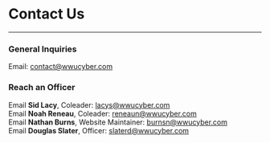 # Contact Us
---
### General Inquiries
Email: [contact@wwucyber.com](mailto:contact@wwucyber.com?subject=Hello!)

### Reach an Officer

Email **Sid Lacy**, Coleader: [lacys@wwucyber.com](mailto:lacys@wwucyber.com?subject=Hello!)  
Email **Noah Reneau**, Coleader: [reneaun@wwucyber.com](mailto:reneaun@wwucyber.com?subject=Hello!)  
Email **Nathan Burns**, Website Maintainer: [burnsn@wwucyber.com](mailto:burnsn@wwucyber.com?subject=Hello!)  
Email **Douglas Slater**, Officer: [slaterd@wwucyber.com](mailto:slaterd@wwucyber.com?subject=Hello!)

